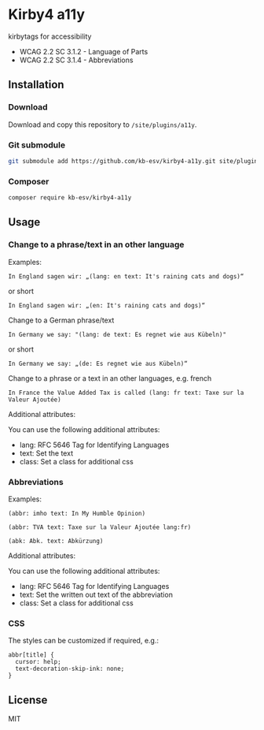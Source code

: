 # Kirby4 a11y

kirbytags for accessibility

 * WCAG 2.2 SC 3.1.2 - Language of Parts
 * WCAG 2.2 SC 3.1.4 - Abbreviations

## Installation

### Download

Download and copy this repository to `/site/plugins/a11y`.

### Git submodule

```bash
git submodule add https://github.com/kb-esv/kirby4-a11y.git site/plugins/a11y
```

### Composer

```bash
composer require kb-esv/kirby4-a11y
```

## Usage

### Change to a phrase/text in an other language

Examples:

```
In England sagen wir: „(lang: en text: It's raining cats and dogs)“
```

or short

```
In England sagen wir: „(en: It's raining cats and dogs)“
```

Change to a German phrase/text

```
In Germany we say: "(lang: de text: Es regnet wie aus Kübeln)"
```

or short

```
In Germany we say: „(de: Es regnet wie aus Kübeln)“
```

Change to a phrase or a text in an other languages, e.g. french

```
In France the Value Added Tax is called (lang: fr text: Taxe sur la Valeur Ajoutée)
```

Additional attributes:

You can use the following additional attributes:

- lang: RFC 5646 Tag for Identifying Languages
- text: Set the text
- class: Set a class for additional css

### Abbreviations

Examples:

```
(abbr: imho text: In My Humble Opinion)
```

```
(abbr: TVA text: Taxe sur la Valeur Ajoutée lang:fr)
```

```
(abk: Abk. text: Abkürzung)
```

Additional attributes:

You can use the following additional attributes:

- lang: RFC 5646 Tag for Identifying Languages
- text: Set the written out text of the abbreviation
- class: Set a class for additional css

### CSS

The styles can be customized if required, e.g.:

```
abbr[title] {
  cursor: help;
  text-decoration-skip-ink: none;
}
```

## License

MIT
